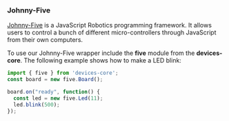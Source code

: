 ### Johnny-Five
[Johnny-Five](http://johnny-five.io/api/) is a JavaScript Robotics programming framework. It allows users to control a bunch of different micro-controllers through JavaScript from their own computers.

To use our Johnny-Five wrapper include the **five** module from the **devices-core**. The following example shows how to make a LED blink:


```js
import { five } from 'devices-core';
const board = new five.Board();

board.on("ready", function() {
  const led = new five.Led(11);
  led.blink(500);
});
```
